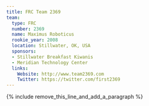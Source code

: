```yaml
---
title: FRC Team 2369
team:
  type: FRC
  number: 2369
  name: Maximus Roboticus
  rookie_year: 2008
  location: Stillwater, OK, USA
  sponsors:
  - Stillwater Breakfast Kiwanis
  - Meridian Technology Center
  links:
    Website: http://www.team2369.com
    Twitter: https://twitter.com/first2369
---
```


{% include remove_this_line_and_add_a_paragraph %}